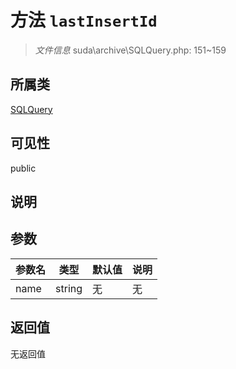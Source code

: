 # 方法 `lastInsertId`

> *文件信息* suda\archive\SQLQuery.php: 151~159

## 所属类 

[SQLQuery](../SQLQuery.md)

## 可见性

public

## 说明



## 参数


| 参数名 | 类型 | 默认值 | 说明 |
|--------|-----|-------|-------|
| name |  string | 无 | 无 |



## 返回值

无返回值
